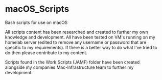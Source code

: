 # macOS_Scripts
Bash scripts for use on macOS

All scripts content has been researched and created to further my own knowledge and development. All have been tested on VM's running on my homelab server (edited to remove any username or password that are specific to my requirements). If there is a better way to do what I've tried to do then please contribute to my content.

Scripts found in the Work Scripts (JAMF) folder have been created alongside my companies Mac-Infrastructure team to further my development.
